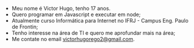 - Meu nome é Victor Hugo, tenho 17 anos.
- Quero programar em Javascript e executar em node;
- Atualmente curso Informática para Internet no IFRJ - Campus Eng. Paulo de Frontin;
- Tenho interesse na área de TI e quero me aprofundar mais na área;
- Me contate no email victorhugorego2@gmail.com.
<!---
victorhug2/victorhug2 is a ✨ special ✨ repository because its `README.md` (this file) appears on your GitHub profile.
You can click the Preview link to take a look at your changes.
--->
